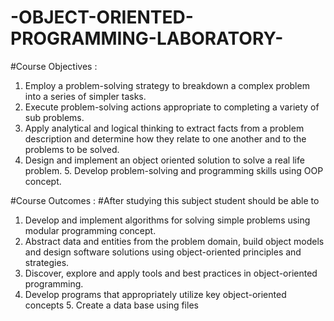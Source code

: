 # -OBJECT-ORIENTED-PROGRAMMING-LABORATORY-
#Course Objectives : 
 1. Employ a problem-solving strategy to breakdown a complex problem into a series of simpler tasks. 
 2. Execute problem-solving actions appropriate to completing a variety of sub problems. 
 3. Apply analytical and logical thinking to extract facts from a problem description and determine how they relate to one another and to     the problems to be solved. 
 4. Design and implement an object oriented solution to solve a real life problem. 5. Develop problem-solving and programming skills using     OOP concept.  
 
#Course Outcomes : 
  #After studying this subject student should be able to 
 1. Develop and implement algorithms for solving simple problems using modular programming concept.  
 2. Abstract data and entities from the problem domain, build object models and design software solutions using object-oriented principles     and strategies. 
 3. Discover, explore and apply tools and best practices in object-oriented programming. 
 4. Develop programs that appropriately utilize key object-oriented concepts 5. Create a data base using files

